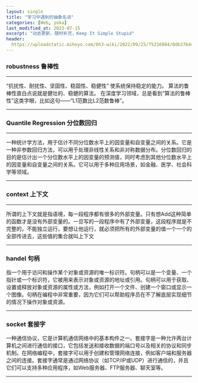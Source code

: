 ```yaml
---
layout: single
title: "学习中遇到的抽象名词"
categories: [Web, yoka]
last_modified_at: 2023-07-15
excerpt: "动态更新，随时补充，Keep It Simple Stupid"
header:
  https://uploadstatic.mihoyo.com/bh3-wiki/2022/09/25/75216984/0db376d4abb81983b2b1d654ea1ac3f4_8090721749137049258.png
---
```


### robustness 鲁棒性

---

“抗扰性、耐扰性、坚固性、稳固性、稳健性” 使系统保持稳定的能力。
算法的鲁棒性直白点说就是健壮的、稳健的算法。
在深度学习领域，总是看到“算法的鲁棒性”这类字眼，比如这句——“L1范数比L2范数鲁棒”。

---
### Quantile Regression 分位数回归

---
一种统计学方法，用于估计不同分位数水平上的因变量和自变量之间的关系。它是一种非参数回归方法，可以用于处理非线性关系和非对称数据分布。分位数回归的目的是估计出一个分位数水平上的因变量的预测值，同时考虑到其他分位数水平上的因变量和自变量之间的关系。它可以用于多种应用场景，如金融、医学、社会科学等领域。

---
### context 上下文

---
所谓的上下文就是指语境，每一段程序都有很多的外部变量。只有想Add这种简单的函数才是没有外部变量的。一旦写的一段程序中有了外部变量，这段程序就是不完整的，不能独立运行，要想让他运行，就必须把所有的外部变量的值一个一个的全部传进去，这些值的集合就叫上下文

---
### handel 句柄

指一个用于访问和操作某个对象或资源的唯一标识符。句柄可以是一个变量、一个指针或一个标识符，它被用来表示对象或资源的地址或引用。句柄可以用于获取、设置或释放对象或资源的属性或方法，例如打开一个文件、创建一个窗口或显示一个图像。句柄在编程中非常重要，因为它们可以帮助程序员在不了解底层实现细节的情况下操作对象或资源。

---
### socket 套接字

一种通信协议，它是计算机通信网络中的基本构件之一。套接字是一种允许两台计算机之间进行通信的接口，它包括发送和接收数据的端口号以及相关的协议和同步机制。在网络编程中，套接字可以用于创建和管理网络连接，例如客户端和服务器之间的连接。套接字通常是通过网络协议（如TCP/IP或UDP）进行通信的，并且它们可以支持多种应用程序，如Web服务器、FTP服务器、聊天室等。

---
